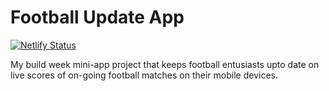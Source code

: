 # Football Update App

[![Netlify Status](https://api.netlify.com/api/v1/badges/928b2786-74a3-47e6-b809-9113bc754c43/deploy-status)](https://app.netlify.com/sites/football-update)

My build week mini-app project that keeps football entusiasts upto date on live scores of on-going football matches on their mobile devices.
